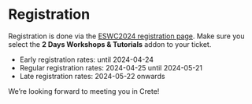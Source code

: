 # Registration

Registration is done via the [ESWC2024 registration page](https://2024.eswc-conferences.org/registration/).
Make sure you select the **2 Days Workshops & Tutorials** addon to your ticket.

* Early registration rates: until 2024-04-24
* Regular registration rates: 2024-04-25 until 2024-05-21
* Late registration rates: 2024-05-22 onwards

We’re looking forward to meeting you in Crete!

